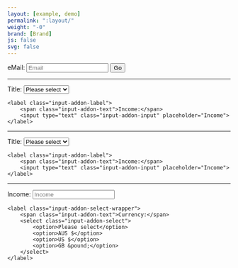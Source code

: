 ```yaml
---
layout: [example, demo]
permalink: ":layout/"
weight: "-0"
brand: [Brand]
js: false
svg: false
---
```


<div class="input-addon">
	<label class="input-addon-label">
		<span class="input-addon-text">eMail:</span>
		<input type="text" class="input-addon-input" placeholder="Email">
	</label>
	<button type="submit" class="input-addon-btn">Go</button>
</div>

<hr>

<div class="input-addon">
	<label class="input-addon-select-wrapper">
		<span class="input-addon-text">Title:</span>
		<select class="input-addon-select">
			<option>Please select</option>
			<option>AUS $</option>
			<option>US $</option>
			<option>GB &pound;</option>
		</select>
	</label>

	<label class="input-addon-label">
		<span class="input-addon-text">Income:</span>
		<input type="text" class="input-addon-input" placeholder="Income">
	</label>
</div>

<hr>

<div class="input-addon input-addon-faint">
	<label class="input-addon-select-wrapper">
		<span class="input-addon-text">Title:</span>
		<select class="input-addon-select">
			<option>Please select</option>
			<option>AUS $</option>
			<option>US $</option>
			<option>GB &pound;</option>
		</select>
	</label>

	<label class="input-addon-label">
		<span class="input-addon-text">Income:</span>
		<input type="text" class="input-addon-input" placeholder="Income">
	</label>
</div>

<hr>

<div class="input-addon">
	<label class="input-addon-label">
		<span class="input-addon-text">Income:</span>
		<input type="text" class="input-addon-input" placeholder="Income">
	</label>

	<label class="input-addon-select-wrapper">
		<span class="input-addon-text">Currency:</span>
		<select class="input-addon-select">
			<option>Please select</option>
			<option>AUS $</option>
			<option>US $</option>
			<option>GB &pound;</option>
		</select>
	</label>
</div>